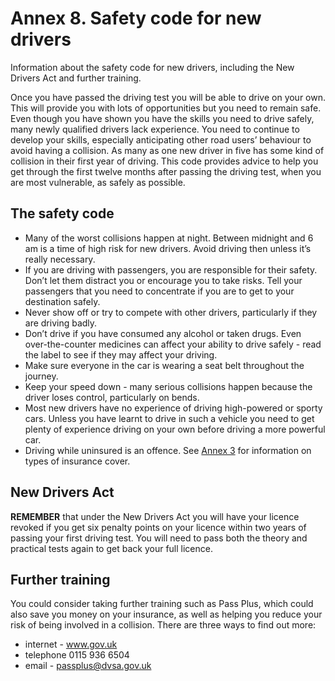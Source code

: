 
<h1 id='section-title'>Annex 8. Safety code for new drivers</h1>
<p>Information about the safety code for new drivers, including the New Drivers Act and further training.</p>
<p>Once you have passed the driving test you will be able to drive on your own. This will provide you with lots of opportunities but you need to remain safe. Even though you have shown you have the skills you need to drive safely, many newly qualified drivers lack experience. You need to continue to develop your skills, especially anticipating other road users’ behaviour to avoid having a collision. As many as one new driver in five has some kind of collision in their first year of driving. This code provides advice to help you get through the first twelve months after passing the driving test, when you are most vulnerable, as safely as possible.</p>
<h2 id='safetycode'>
The safety code
</h2>
<ul>
<li>Many of the worst collisions happen at night. Between midnight and 6 am is a time of high risk for new drivers. Avoid driving then unless it’s really necessary.</li>
<li>If you are driving with passengers, you are responsible for their safety. Don’t let them distract you or encourage you to take risks. Tell your passengers that you need to concentrate if you are to get to your destination safely.</li>
<li>Never show off or try to compete with other drivers, particularly if they are driving badly.</li>
<li>Don’t drive if you have consumed any alcohol or taken drugs. Even over-the-counter medicines can affect your ability to drive safely - read the label to see if they may affect your driving.</li>
<li>Make sure everyone in the car is wearing a seat belt throughout the journey.</li>
<li>Keep your speed down - many serious collisions happen because the driver loses control, particularly on bends.</li>
<li>Most new drivers have no experience of driving high-powered or sporty cars. Unless you have learnt to drive in such a vehicle you need to get plenty of experience driving on your own before driving a more powerful car.</li>
<li>Driving while uninsured is an offence. See <a href='annex-3-motor-vehicle-documentation-and-learner-driver-requirements.md'>Annex 3</a> for information on types of insurance cover.</li>
</ul>
<h2 id='newdriversact'>
New Drivers Act
</h2>
<p><strong>REMEMBER</strong>
that under the New Drivers Act you will have your licence revoked if you get six penalty points on your licence within two years of passing your first driving test. You will need to pass both the theory and practical tests again to get back your full licence.</p>
<h2 id='furthertraining'>
Further training
</h2>
<p>You could consider taking further training such as Pass Plus, which could also save you money on your insurance, as well as helping you reduce your risk of being involved in a collision. There are three ways to find out more:</p>
<ul>
<li>internet - <a href='https://www.gov.uk/pass-plus'>www.gov.uk</a>
</li>
<li>telephone 0115 936 6504</li>
<li>email - <a href='mailto:passplus@dvsa.gov.uk'>passplus@dvsa.gov.uk</a>
</li>
</ul>


